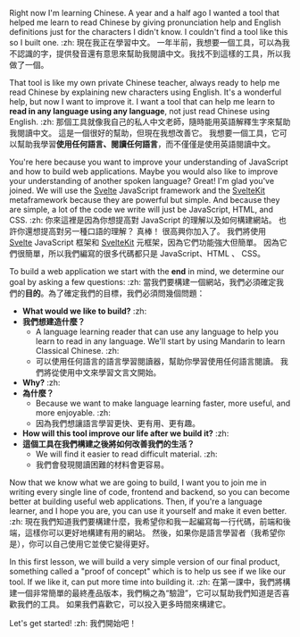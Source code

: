 Right now I'm learning Chinese. A year and a half ago I wanted a tool that helped me learn to read Chinese by giving pronunciation help and English definitions just for the characters I didn't know. I couldn't find a tool like this so I built one. :zh: 現在我正在學習中文。 一年半前，我想要一個工具，可以為我不認識的字，提供發音還有意思來幫助我閱讀中文。我找不到這樣的工具，所以我做了一個。

That tool is like my own private Chinese teacher, always ready to help me read Chinese by explaining new characters using English. It's a wonderful help, but now I want to improve it. I want a tool that can help me learn to **read in any language using any language**, not just read Chinese using English. :zh: 那個工具就像我自己的私人中文老師，隨時能用英語解釋生字來幫助我閱讀中文。 這是一個很好的幫助，但現在我想改善它。 我想要一個工具，它可以幫助我學習**使用任何語言、閱讀任何語言**，而不僅僅是使用英語閱讀中文。

You're here because you want to improve your understanding of JavaScript and how to build web applications. Maybe you would also like to improve your understanding of another spoken language? Great! I'm glad you've joined. We will use the [Svelte](https://svelte.dev/) JavaScript framework and the [SvelteKit](https://kit.svelte.dev/) metaframework because they are powerful but simple. And because they are simple, a lot of the code we write will just be JavaScript, HTML, and CSS. :zh: 你來這裡是因為你想提高對 JavaScript 的理解以及如何構建網站。 也許你還想提高對另一種口語的理解？ 真棒！ 很高興你加入了。 我們將使用 [Svelte](https://svelte.dev/) JavaScript 框架和 [SvelteKit](https://kit.svelte.dev/) 元框架，因為它們功能強大但簡單。 因為它們很簡單，所以我們編寫的很多代碼都只是 JavaScript、HTML 、 CSS。

To build a web application we start with the **end** in mind, we determine our goal by asking a few questions: :zh: 當我們要構建一個網站，我們必須確定我們的**目的**。為了確定我們的目標，我們必須問幾個問題：

- **What would we like to build?** :zh: 
- **我們想建造什麼？**
  - A language learning reader that can use any language to help you learn to read in any language. We'll start by using Mandarin to learn Classical Chinese. :zh: 
  - 可以使用任何語言的語言學習閱讀器，幫助你學習使用任何語言閱讀。 我們將從使用中文來學習文言文開始。
- **Why?** :zh: 
- **為什麼？**
  - Because we want to make language learning faster, more useful, and more enjoyable. :zh: 
  - 因為我們想讓語言學習更快、更有用、更有趣。
- **How will this tool improve our life after we build it?** :zh: 
- **這個工具在我們構建之後將如何改善我們的生活？**
  - We will find it easier to read difficult material. :zh: 
  - 我們會發現閱讀困難的材料會更容易。

Now that we know what we are going to build, I want you to join me in writing every single line of code, frontend and backend, so you can become better at building useful web applications. Then, if you're a language learner, and I hope you are, you can use it yourself and make it even better. :zh: 現在我們知道我們要構建什麼，我希望你和我一起編寫每一行代碼，前端和後端，這樣你可以更好地構建有用的網站。 然後，如果你是語言學習者（我希望你是），你可以自己使用它並使它變得更好。

In this first lesson, we will build a very simple version of our final product, something called a "proof of concept" which is to help us see if we like our tool. If we like it, can put more time into building it. :zh: 在第一課中，我們將構建一個非常簡單的最終產品版本，我們稱之為“驗證”，它可以幫助我們知道是否喜歡我們的工具。 如果我們喜歡它，可以投入更多時間來構建它。

Let's get started! :zh: 我們開始吧！
